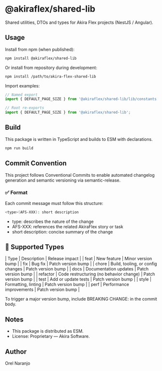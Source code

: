 # @akiraflex/shared-lib

Shared utilities, DTOs and types for Akira Flex projects (NestJS / Angular).

## Usage

Install from npm (when published):

```bash
npm install @akiraflex/shared-lib
```

Or install from repository during development:

```bash
npm install /path/to/akira-flex-shared-lib
```

Import examples:

```ts
// Named export
import { DEFAULT_PAGE_SIZE } from '@akiraflex/shared-lib/lib/constants';

// Root re-exports
import { DEFAULT_PAGE_SIZE } from '@akiraflex/shared-lib';
```

## Build

This package is written in TypeScript and builds to ESM with declarations.

```bash
npm run build
```

## Commit Convention

This project follows Conventional Commits to enable automated changelog generation and semantic
versioning via semantic-release.

### ✅ Format

Each commit message must follow this structure:

```bash
<type>(AFS-XXX): short description
```

- type: describes the nature of the change
- AFS-XXX: references the related AkiraFlex story or task
- short description: concise summary of the change

## 🚀 Supported Types

| Type | Description | Release impact | | feat | New feature | Minor version bump | | fix | Bug fix
| Patch version bump | | chore | Build, tooling, or config changes | Patch version bump | | docs |
Documentation updates | Patch version bump | | refactor | Code restructuring (no behavior change) |
Patch version bump | | test | Add or update tests | Patch version bump | | style | Formatting,
linting | Patch version bump | | perf | Performance improvements | Patch version bump |

To trigger a major version bump, include BREAKING CHANGE: in the commit body.

## Notes

- This package is distributed as ESM.
- License: Proprietary — Akira Software.

## Author

Orel Naranjo
